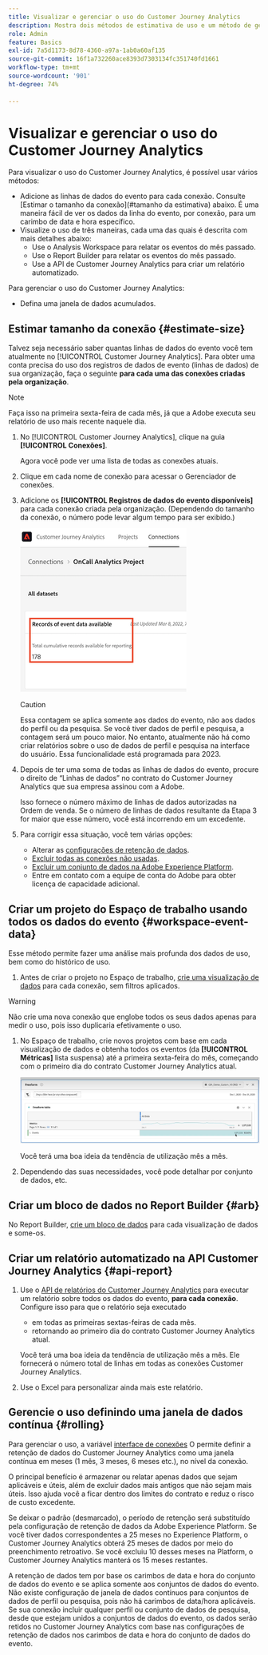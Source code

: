 ```yaml
---
title: Visualizar e gerenciar o uso do Customer Journey Analytics
description: Mostra dois métodos de estimativa de uso e um método de gerenciamento.
role: Admin
feature: Basics
exl-id: 7a5d1173-8d78-4360-a97a-1ab0a60af135
source-git-commit: 16f1a732260ace8393d7303134fc351740fd1661
workflow-type: tm+mt
source-wordcount: '901'
ht-degree: 74%

---
```


# Visualizar e gerenciar o uso do Customer Journey Analytics

Para visualizar o uso do Customer Journey Analytics, é possível usar vários métodos:

* Adicione as linhas de dados do evento para cada conexão. Consulte [Estimar o tamanho da conexão](#tamanho da estimativa) abaixo. É uma maneira fácil de ver os dados da linha do evento, por conexão, para um carimbo de data e hora específico.
* Visualize o uso de três maneiras, cada uma das quais é descrita com mais detalhes abaixo:
   * Use o Analysis Workspace para relatar os eventos do mês passado.
   * Use o Report Builder para relatar os eventos do mês passado.
   * Use a API de Customer Journey Analytics para criar um relatório automatizado.

Para gerenciar o uso do Customer Journey Analytics:

* Defina uma janela de dados acumulados.

## Estimar tamanho da conexão {#estimate-size}

Talvez seja necessário saber quantas linhas de dados do evento você tem atualmente no [!UICONTROL Customer Journey Analytics]. Para obter uma conta precisa do uso dos registros de dados de evento (linhas de dados) de sua organização, faça o seguinte **para cada uma das conexões criadas pela organização**.

>[!NOTE]
>
>Faça isso na primeira sexta-feira de cada mês, já que a Adobe executa seu relatório de uso mais recente naquele dia.

1. No [!UICONTROL Customer Journey Analytics], clique na guia **[!UICONTROL Conexões]**.

   Agora você pode ver uma lista de todas as conexões atuais.

1. Clique em cada nome de conexão para acessar o Gerenciador de conexões.

1. Adicione os **[!UICONTROL Registros de dados do evento disponíveis]** para cada conexão criada pela organização. (Dependendo do tamanho da conexão, o número pode levar algum tempo para ser exibido.)

   ![Registros de dados de eventos disponíveis.](./assets/event-data.png)

   >[!CAUTION]
   >
   >   Essa contagem se aplica somente aos dados do evento, não aos dados do perfil ou da pesquisa. Se você tiver dados de perfil e pesquisa, a contagem será um pouco maior. No entanto, atualmente não há como criar relatórios sobre o uso de dados de perfil e pesquisa na interface do usuário. Essa funcionalidade está programada para 2023.

1. Depois de ter uma soma de todas as linhas de dados do evento, procure o direito de “Linhas de dados” no contrato do Customer Journey Analytics que sua empresa assinou com a Adobe.

   Isso fornece o número máximo de linhas de dados autorizadas na Ordem de venda. Se o número de linhas de dados resultante da Etapa 3 for maior que esse número, você está incorrendo em um excedente.

1. Para corrigir essa situação, você tem várias opções:

   * Alterar as [configurações de retenção de dados](https://experienceleague.adobe.com/docs/analytics-platform/using/cja-connections/manage-connections.html?lang=pt-BR#set-rolling-window-for-connection-data-retention).
   * [Excluir todas as conexões não usadas](https://experienceleague.adobe.com/docs/analytics-platform/using/cja-overview/cja-faq.html?lang=pt-BR#implications-of-deleting-data-components).
   * [Excluir um conjunto de dados na Adobe Experience Platform](https://experienceleague.adobe.com/docs/analytics-platform/using/cja-overview/cja-faq.html?lang=pt-BR#implications-of-deleting-data-components).
   * Entre em contato com a equipe de conta do Adobe para obter licença de capacidade adicional.

## Criar um projeto do Espaço de trabalho usando todos os dados do evento {#workspace-event-data}

Esse método permite fazer uma análise mais profunda dos dados de uso, bem como do histórico de uso.

1. Antes de criar o projeto no Espaço de trabalho, [crie uma visualização de dados](/help/data-views/create-dataview.md) para cada conexão, sem filtros aplicados.

>[!WARNING]
>
>    Não crie uma nova conexão que englobe todos os seus dados apenas para medir o uso, pois isso duplicaria efetivamente o uso.

1. No Espaço de trabalho, crie novos projetos com base em cada visualização de dados e obtenha todos os eventos (da **[!UICONTROL Métricas]** lista suspensa) até a primeira sexta-feira do mês, começando com o primeiro dia do contrato Customer Journey Analytics atual.

   ![Tabela de forma livre mostrando eventos.](./assets/events-usage.png)

   Você terá uma boa ideia da tendência de utilização mês a mês.

1. Dependendo das suas necessidades, você pode detalhar por conjunto de dados, etc.

## Criar um bloco de dados no Report Builder {#arb}

No Report Builder, [crie um bloco de dados](/help/report-builder/create-a-data-block.md) para cada visualização de dados e some-os.

## Criar um relatório automatizado na API Customer Journey Analytics {#api-report}

1. Use o [API de relatórios do Customer Journey Analytics](https://developer.adobe.com/cja-apis/docs/api/#tag/Reporting-API) para executar um relatório sobre todos os dados do evento, **para cada conexão**. Configure isso para que o relatório seja executado

   * em todas as primeiras sextas-feiras de cada mês.
   * retornando ao primeiro dia do contrato Customer Journey Analytics atual.

   Você terá uma boa ideia da tendência de utilização mês a mês. Ele fornecerá o número total de linhas em todas as conexões Customer Journey Analytics.

1. Use o Excel para personalizar ainda mais este relatório.

## Gerencie o uso definindo uma janela de dados contínua {#rolling}

Para gerenciar o uso, a variável [interface de conexões](/help/connections/create-connection.md) O permite definir a retenção de dados do Customer Journey Analytics como uma janela contínua em meses (1 mês, 3 meses, 6 meses etc.), no nível da conexão.

O principal benefício é armazenar ou relatar apenas dados que sejam aplicáveis e úteis, além de excluir dados mais antigos que não sejam mais úteis. Isso ajuda você a ficar dentro dos limites do contrato e reduz o risco de custo excedente.

Se deixar o padrão (desmarcado), o período de retenção será substituído pela configuração de retenção de dados da Adobe Experience Platform. Se você tiver dados correspondentes a 25 meses no Experience Platform, o Customer Journey Analytics obterá 25 meses de dados por meio do preenchimento retroativo. Se você excluiu 10 desses meses na Platform, o Customer Journey Analytics manterá os 15 meses restantes.

A retenção de dados tem por base os carimbos de data e hora do conjunto de dados do evento e se aplica somente aos conjuntos de dados do evento. Não existe configuração de janela de dados contínuos para conjuntos de dados de perfil ou pesquisa, pois não há carimbos de data/hora aplicáveis. Se sua conexão incluir qualquer perfil ou conjunto de dados de pesquisa, desde que estejam unidos a conjuntos de dados do evento, os dados serão retidos no Customer Journey Analytics com base nas configurações de retenção de dados nos carimbos de data e hora do conjunto de dados do evento.

